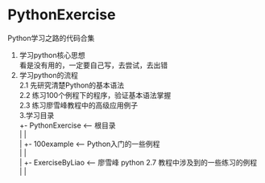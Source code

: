 # PythonExercise
Python学习之路的代码合集  
1. 学习python核心思想  
   看是没有用的，一定要自己写，去尝试，去出错  
2. 学习python的流程  
   2.1 先研究清楚Python的基本语法  
   2.2 练习100个例程下的程序，验证基本语法掌握  
   2.3 练习廖雪峰教程中的高级应用例子  
3.学习目录  
+- PythonExercise  <-- 根目录  
|  |  
|  +- 100example   <-- Python入门的一些例程  
|  |  
|  +- ExerciseByLiao <-- 廖雪峰 python 2.7 教程中涉及到的一些练习的例程  
|  |
